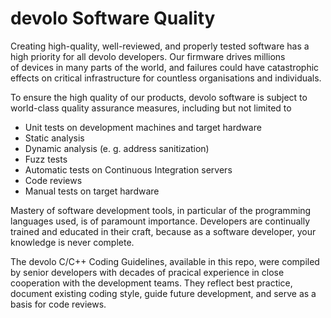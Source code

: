 # devolo Software Quality

Creating high-quality, well-reviewed, and properly tested software has a high priority for all devolo developers. Our firmware drives millions of devices in many parts of the world, and failures could have catastrophic effects on critical infrastructure for countless organisations and individuals.

To ensure the high quality of our products, devolo software is subject to world-class quality assurance measures, including but not limited to

* Unit tests on development machines and target hardware
* Static analysis
* Dynamic analysis (e. g. address sanitization)
* Fuzz tests
* Automatic tests on Continuous Integration servers
* Code reviews
* Manual tests on target hardware

Mastery of software development tools, in particular of the programming languages used, is of paramount importance. Developers are continually trained and educated in their craft, because as a software developer, your knowledge is never complete.

The devolo C/C++ Coding Guidelines, available in this repo, were compiled by senior developers with decades of pracical experience in close cooperation with the development teams. They reflect best practice, document existing coding style, guide future development, and serve as a basis for code reviews.
